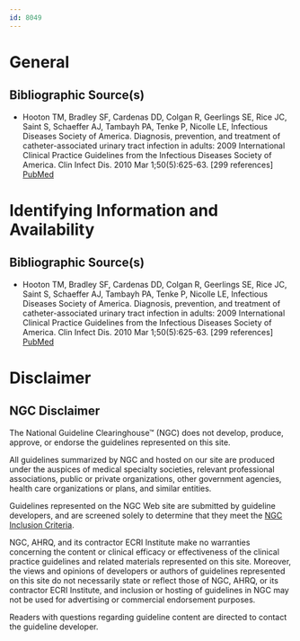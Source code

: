 ```yaml
---
id: 8049
---
```


# General

## Bibliographic Source(s)

- Hooton TM, Bradley SF, Cardenas DD, Colgan R, Geerlings SE, Rice JC, Saint S, Schaeffer AJ, Tambayh PA, Tenke P, Nicolle LE, Infectious Diseases Society of America. Diagnosis, prevention, and treatment of catheter-associated urinary tract infection in adults: 2009 International Clinical Practice Guidelines from the Infectious Diseases Society of America. Clin Infect Dis. 2010 Mar 1;50(5):625-63. [299 references] [ PubMed ](http://www.ncbi.nlm.nih.gov/entrez/query.fcgi?cmd=Retrieve&db=pubmed&dopt=Abstract&list_uids=20175247)

# Identifying Information and Availability

## Bibliographic Source(s)

- Hooton TM, Bradley SF, Cardenas DD, Colgan R, Geerlings SE, Rice JC, Saint S, Schaeffer AJ, Tambayh PA, Tenke P, Nicolle LE, Infectious Diseases Society of America. Diagnosis, prevention, and treatment of catheter-associated urinary tract infection in adults: 2009 International Clinical Practice Guidelines from the Infectious Diseases Society of America. Clin Infect Dis. 2010 Mar 1;50(5):625-63. [299 references] [ PubMed ](http://www.ncbi.nlm.nih.gov/entrez/query.fcgi?cmd=Retrieve&db=pubmed&dopt=Abstract&list_uids=20175247)

# Disclaimer

## NGC Disclaimer

The National Guideline Clearinghouse™ (NGC) does not develop, produce, approve, or endorse the guidelines represented on this site.

All guidelines summarized by NGC and hosted on our site are produced under the auspices of medical specialty societies, relevant professional associations, public or private organizations, other government agencies, health care organizations or plans, and similar entities.

Guidelines represented on the NGC Web site are submitted by guideline developers, and are screened solely to determine that they meet the [NGC Inclusion Criteria](/help-and-about/summaries/inclusion-criteria).

NGC, AHRQ, and its contractor ECRI Institute make no warranties concerning the content or clinical efficacy or effectiveness of the clinical practice guidelines and related materials represented on this site. Moreover, the views and opinions of developers or authors of guidelines represented on this site do not necessarily state or reflect those of NGC, AHRQ, or its contractor ECRI Institute, and inclusion or hosting of guidelines in NGC may not be used for advertising or commercial endorsement purposes.

Readers with questions regarding guideline content are directed to contact the guideline developer.

